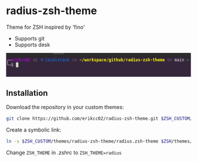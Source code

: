 # radius-zsh-theme

Theme for ZSH inspired by 'fino'

* Supports git
* Supports desk

![alt text](img/theme.png "Radius Theme")

## Installation

Download the repository in your custom themes:

```bash
git clone https://github.com/erikcc02/radius-zsh-theme.git $ZSH_CUSTOM/themes/radius-zsh-theme
```
Create a symbolic link:

```bash
ln -s $ZSH_CUSTOM/themes/radius-zsh-theme/radius.zsh-theme $ZSH/themes/
```

Change `ZSH_THEME` in .zshrc to `ZSH_THEME=radius`